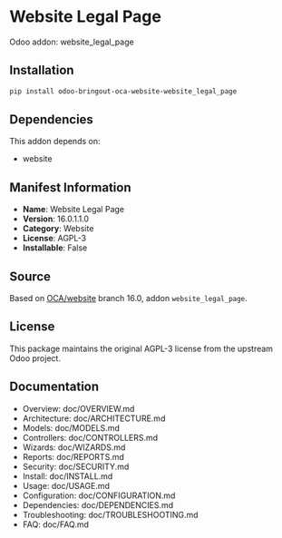 # Website Legal Page

Odoo addon: website_legal_page

## Installation

```bash
pip install odoo-bringout-oca-website-website_legal_page
```

## Dependencies

This addon depends on:
- website

## Manifest Information

- **Name**: Website Legal Page
- **Version**: 16.0.1.1.0
- **Category**: Website
- **License**: AGPL-3
- **Installable**: False

## Source

Based on [OCA/website](https://github.com/OCA/website) branch 16.0, addon `website_legal_page`.

## License

This package maintains the original AGPL-3 license from the upstream Odoo project.

## Documentation

- Overview: doc/OVERVIEW.md
- Architecture: doc/ARCHITECTURE.md
- Models: doc/MODELS.md
- Controllers: doc/CONTROLLERS.md
- Wizards: doc/WIZARDS.md
- Reports: doc/REPORTS.md
- Security: doc/SECURITY.md
- Install: doc/INSTALL.md
- Usage: doc/USAGE.md
- Configuration: doc/CONFIGURATION.md
- Dependencies: doc/DEPENDENCIES.md
- Troubleshooting: doc/TROUBLESHOOTING.md
- FAQ: doc/FAQ.md
